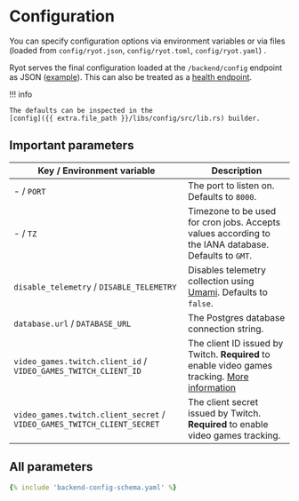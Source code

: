 # Configuration

You can specify configuration options via environment variables or via files (loaded from
`config/ryot.json`, `config/ryot.toml`, `config/ryot.yaml`) .

Ryot serves the final configuration loaded at the `/backend/config` endpoint as JSON
([example](https://ryot.fly.dev/backend/config)). This can also be treated as a [health
endpoint](https://learn.microsoft.com/en-us/azure/architecture/patterns/health-endpoint-monitoring).

!!! info

    The defaults can be inspected in the
    [config]({{ extra.file_path }}/libs/config/src/lib.rs) builder.

## Important parameters

| Key / Environment variable                                              | Description                                                                                                            |
| ----------------------------------------------------------------------- | ---------------------------------------------------------------------------------------------------------------------- |
| - / `PORT`                                                              | The port to listen on. Defaults to `8000`.                                                                             |
| - / `TZ`                                                                | Timezone to be used for cron jobs. Accepts values according to the IANA database. Defaults to `GMT`.                   |
| `disable_telemetry` / `DISABLE_TELEMETRY`                               | Disables telemetry collection using [Umami](https://umami.is). Defaults to `false`.                                    |
| `database.url` / `DATABASE_URL`                                         | The Postgres database connection string.                                                                               |
| `video_games.twitch.client_id` / `VIDEO_GAMES_TWITCH_CLIENT_ID`         | The client ID issued by Twitch. **Required** to enable video games tracking. [More information](guides/video-games.md) |
| `video_games.twitch.client_secret` / `VIDEO_GAMES_TWITCH_CLIENT_SECRET` | The client secret issued by Twitch. **Required** to enable video games tracking.                                       |

## All parameters

```yaml
{% include 'backend-config-schema.yaml' %}
```
